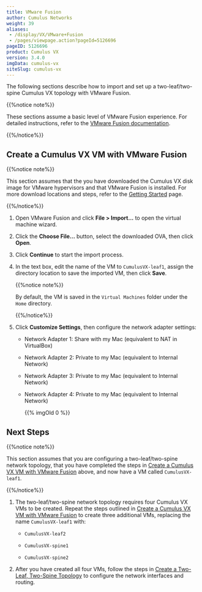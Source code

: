 ```yaml
---
title: VMware Fusion
author: Cumulus Networks
weight: 39
aliases:
 - /display/VX/VMware+Fusion
 - /pages/viewpage.action?pageId=5126696
pageID: 5126696
product: Cumulus VX
version: 3.4.0
imgData: cumulus-vx
siteSlug: cumulus-vx
---
```

The following sections describe how to import and set up a
two-leaf/two-spine Cumulus VX topology with VMware Fusion.

{{%notice note%}}

These sections assume a basic level of VMware Fusion experience. For
detailed instructions, refer to the [VMware Fusion
documentation](https://www.vmware.com/support/pubs/fusion_pubs.html).

{{%/notice%}}

## <span>Create a Cumulus VX VM with VMware Fusion</span>

{{%notice note%}}

This section assumes that the you have downloaded the Cumulus VX disk
image for VMware hypervisors and that VMware Fusion is installed. For
more download locations and steps, refer to the [Getting
Started](/cumulus-vx/Getting_Started/) page.

{{%/notice%}}

1.  Open VMware Fusion and click **File \> Import...** to open the
    virtual machine wizard.

2.  Click the **Choose File...** button, select the downloaded OVA, then
    click **Open**.

3.  Click **Continue** to start the import process.

4.  In the text box, edit the name of the VM to `CumulusVX-leaf1`,
    assign the directory location to save the imported VM, then click
    **Save**.
    
    {{%notice note%}}
    
    By default, the VM is saved in the `Virtual Machines` folder under
    the `Home` directory.
    
    {{%/notice%}}

5.  Click **Customize Settings**, then configure the network adapter
    settings:
    
      - Network Adapter 1: Share with my Mac (equivalent to NAT in
        VirtualBox)
    
      - Network Adapter 2: Private to my Mac (equivalent to Internal
        Network)
    
      - Network Adapter 3: Private to my Mac (equivalent to Internal
        Network)
    
      - Network Adapter 4: Private to my Mac (equivalent to Internal
        Network)
        
        {{% imgOld 0 %}}

## <span>Next Steps</span>

{{%notice note%}}

This section assumes that you are configuring a two-leaf/two-spine
network topology, that you have completed the steps in [Create a Cumulus
VX VM with VMware
Fusion](#src-5126696_VMwareFusion-CreateaCumulusVXVirtualMachinewithVMwareFusion)
above, and now have a VM called `CumulusVX-leaf1`.

{{%/notice%}}

1.  The two-leaf/two-spine network topology requires four Cumulus VX VMs
    to be created. Repeat the steps outlined in [Create a Cumulus VX VM
    with VMware
    Fusion](#src-5126696_VMwareFusion-CreateaCumulusVXVirtualMachinewithVMwareFusion)
    to create three additional VMs, replacing the name `CumulusVX-leaf1`
    with:
    
      - `CumulusVX-leaf2`
    
      - `CumulusVX-spine1`
    
      - `CumulusVX-spine2`

2.  After you have created all four VMs, follow the steps in [Create a
    Two-Leaf, Two-Spine
    Topology](/cumulus-vx/Create_a_Two-Leaf_Two-Spine_Topology) to
    configure the network interfaces and routing.
